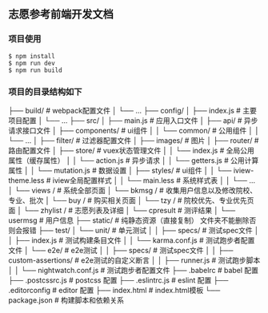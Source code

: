 ## 志愿参考前端开发文档

### 项目使用

```shell
$ npm install
$ npm run dev
$ npm run build
```

### 项目的目录结构如下

├── build/ # webpack配置文件 
│ └── … 
├── config/ 
│ ├── index.js # 主要项目配置 
│ └── … 
├── src/ 
│ ├── main.js # 应用入口文件 
│ ├── api/ # 异步请求接口文件 
│ ├── components/ # ui组件 
│ │ └── common/ # 公用组件
│ │ └── … 
│ ├── filter/ # 过滤器配置文件
│ ├── images/ # 图片
│ ├── router/ # 路由配置文件
│ ├── store/ # vuex状态管理文件
│ │ └── index.js  # 全局公用属性（缓存属性）
│ │ └── action.js  # 异步请求
│ │ └── getters.js  # 公用计算属性
│ │ └── mutation.js  # 数据设置
│ ├── styles/ # ui组件 
│ │ └── iview-theme.less  # iview全局配置样式
│ │ └── main.less  # 系统样式表
│ │ └── … 
│ └── views / # 系统全部页面
│   └── bkmsg / # 收集用户信息以及修改院校、专业、批次
│   └── buy / # 购买相关页面
│   └── tzy / # 院校优先、专业优先页面
│   └── zhylist / # 志愿列表及详细
│   └── cpresult # 测评结果
│   └── usermsg # 用户信息
├── static/ # 纯静态资源（直接复制） 文件夹不能删除否则会报错
├── test/ 
│ └── unit/ # 单元测试 
│ │ ├── specs/ # 测试spec文件 
│ │ ├── index.js # 测试构建条目文件 
│ │ └── karma.conf.js # 测试跑步者配置文件 
│ └── e2e/ # e2e测试 
│ │ ├── specs/ # 测试spec文件 
│ │ ├── custom-assertions/ # e2e测试的自定义断言 
│ │ ├── runner.js # 测试跑步脚本 
│ │ └── nightwatch.conf.js # 测试跑步者配置文件 
├── .babelrc # babel 配置 
├── .postcssrc.js # postcss 配置 
├── .eslintrc.js # eslint 配置 
├── .editorconfig # editor 配置 
├── index.html # index.html模板 
└── package.json # 构建脚本和依赖关系